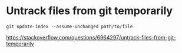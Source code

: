 # Untrack files from git temporarily

```
git update-index --assume-unchanged path/to/file
```

https://stackoverflow.com/questions/6964297/untrack-files-from-git-temporarily
